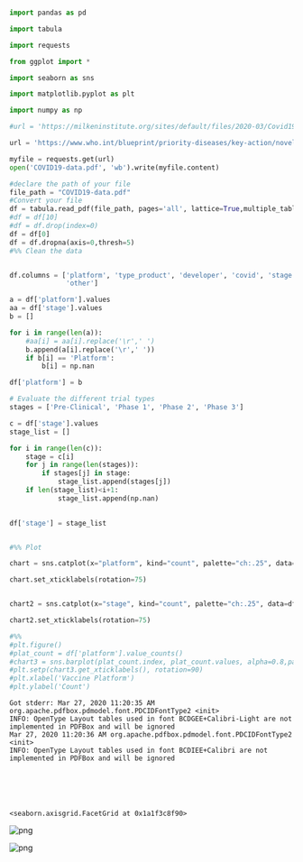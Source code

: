 ```python

import pandas as pd

import tabula

import requests

from ggplot import *

import seaborn as sns

import matplotlib.pyplot as plt

import numpy as np

#url = 'https://milkeninstitute.org/sites/default/files/2020-03/Covid19-Tracker-3-36-20-FINAL.pdf'

url = 'https://www.who.int/blueprint/priority-diseases/key-action/novel-coronavirus-landscape-ncov.pdf?ua=1'

myfile = requests.get(url)
open('COVID19-data.pdf', 'wb').write(myfile.content)

#declare the path of your file
file_path = "COVID19-data.pdf"
#Convert your file
df = tabula.read_pdf(file_path, pages='all', lattice=True,multiple_tables=False)
#df = df[10]
#df = df.drop(index=0)
df = df[0]
df = df.dropna(axis=0,thresh=5)
#%% Clean the data


df.columns = ['platform', 'type_product', 'developer', 'covid', 'stage',
              'other']

a = df['platform'].values
aa = df['stage'].values
b = []

for i in range(len(a)):
    #aa[i] = aa[i].replace('\r',' ')
    b.append(a[i].replace('\r',' '))
    if b[i] == 'Platform':
        b[i] = np.nan

df['platform'] = b

# Evaluate the different trial types
stages = ['Pre-Clinical', 'Phase 1', 'Phase 2', 'Phase 3']

c = df['stage'].values
stage_list = []

for i in range(len(c)):
    stage = c[i]
    for j in range(len(stages)):
        if stages[j] in stage:
            stage_list.append(stages[j])
    if len(stage_list)<i+1:
            stage_list.append(np.nan)
    

df['stage'] = stage_list


#%% Plot

chart = sns.catplot(x="platform", kind="count", palette="ch:.25", data=df);

chart.set_xticklabels(rotation=75)


chart2 = sns.catplot(x="stage", kind="count", palette="ch:.25", data=df);

chart2.set_xticklabels(rotation=75)

#%%
#plt.figure()
#plat_count = df['platform'].value_counts()
#chart3 = sns.barplot(plat_count.index, plat_count.values, alpha=0.8,palette="ch:.25")
#plt.setp(chart3.get_xticklabels(), rotation=90)
#plt.xlabel('Vaccine Platform')
#plt.ylabel('Count')
```

    Got stderr: Mar 27, 2020 11:20:35 AM org.apache.pdfbox.pdmodel.font.PDCIDFontType2 <init>
    INFO: OpenType Layout tables used in font BCDGEE+Calibri-Light are not implemented in PDFBox and will be ignored
    Mar 27, 2020 11:20:36 AM org.apache.pdfbox.pdmodel.font.PDCIDFontType2 <init>
    INFO: OpenType Layout tables used in font BCDIEE+Calibri are not implemented in PDFBox and will be ignored
    





    <seaborn.axisgrid.FacetGrid at 0x1a1f3c8f90>




![png](Index_files/Index_0_2.png)



![png](Index_files/Index_0_3.png)



```python

```
